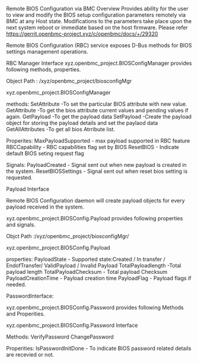 Remote BIOS Configuration via BMC
Overview
Provides ability for the user to view and modify the
BIOS setup configuration parameters remotely via BMC at any Host state.
Modifications to the parameters take place upon the next system reboot or
immediate based on the host firmware.
Please refer https://gerrit.openbmc-project.xyz/c/openbmc/docs/+/29320

Remote BIOS Configuration (RBC) service exposes D-Bus methods for
BIOS settings management operations.

RBC Manager Interface
xyz.openbmc_project.BIOSConfigManager provides following methods, properties.

Object Path : /xyz/openbmc_project/biosconfigMgr

xyz.openbmc_project.BIOSConfigManager

methods:
SetAttribute -To set the particular BIOS attribute  with new value.
GetAttribute -To get the bios attribute current values and pending values if again.
GetPayload -To get the  payload data
SetPayload -Create the payload object for storing the payload details and set the paylaod data
GetAllAttributes -To get all bios Atrribute list.

Properites:
MaxPayloadSupported - max payload supported in RBC feature
RBCCapability - RBC capabilities flag set by BIOS
ResetBIOS - Indicate default BIOS seting request flag

Signals:
PayloadCreated - Signal sent out when new payload is created in the system.
ResetBIOSSettings - Signal sent out when reset bios setting is requested. 

Payload Interface

Remote BIOS Configuration daemon will create payload objects for every payload
received in the system.

xyz.openbmc_project.BIOSConfig.Payload provides following properties and signals.

Objct Path :/xyz/openbmc_project/biosconfigMgr/<PayloadType>

xyz.openbmc_project.BIOSConfig.Payload

properties:
PayloadState - Supported state:Created / In transfer / EndofTransfer/ ValidPayload / Invalid Payload
TotalPayloadlength -Total payload length
TotalPayloadChecksum - Total payload Checksum
PayloadCreationTime - Payload creation time
PayloadFlag - Payload flags if needed.

PasswordInterface:

xyz.openbmc_project.BIOSConfig.Password provides following Methods and Properities.

xyz.openbmc_project.BIOSConfig.Password Interface 

Methods:
VerifyPassword
ChangePassword

Properities:
IsPasswordInitDone - To indicate BIOS password related details are recevied or not.


